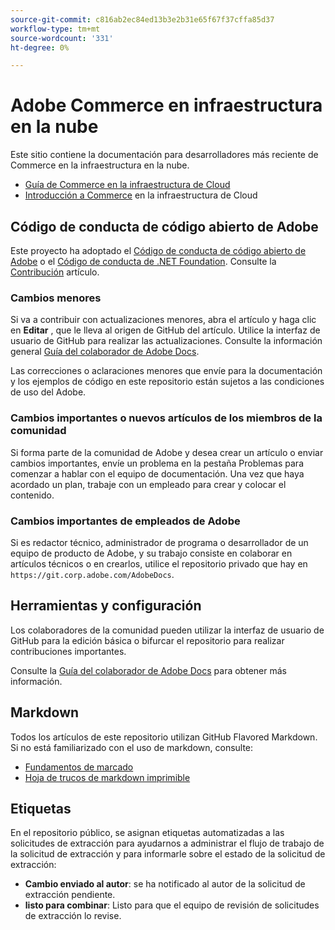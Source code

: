 ```yaml
---
source-git-commit: c816ab2ec84ed13b3e2b31e65f67f37cffa85d37
workflow-type: tm+mt
source-wordcount: '331'
ht-degree: 0%

---
```

# Adobe Commerce en infraestructura en la nube

Este sitio contiene la documentación para desarrolladores más reciente de Commerce en la infraestructura en la nube.

- [Guía de Commerce en la infraestructura de Cloud](https://experienceleague.adobe.com/docs/commerce-cloud-service/user-guide/overview.html)
- [Introducción a Commerce](https://experienceleague.adobe.com/docs/commerce-cloud-service/start/overview.html) en la infraestructura de Cloud

## Código de conducta de código abierto de Adobe

Este proyecto ha adoptado el [Código de conducta de código abierto de Adobe](code-of-conduct.md) o el [Código de conducta de .NET Foundation](https://dotnetfoundation.org/about/policies/code-of-conduct).
Consulte la [Contribución](contributing.md) artículo.

### Cambios menores

Si va a contribuir con actualizaciones menores, abra el artículo y haga clic en **Editar** , que le lleva al origen de GitHub del artículo. Utilice la interfaz de usuario de GitHub para realizar las actualizaciones. Consulte la información general [Guía del colaborador de Adobe Docs](https://experienceleague.adobe.com/docs/contributor/contributor-guide/introduction.html).

Las correcciones o aclaraciones menores que envíe para la documentación y los ejemplos de código en este repositorio están sujetos a las condiciones de uso del Adobe.

### Cambios importantes o nuevos artículos de los miembros de la comunidad

Si forma parte de la comunidad de Adobe y desea crear un artículo o enviar cambios importantes, envíe un problema en la pestaña Problemas para comenzar a hablar con el equipo de documentación. Una vez que haya acordado un plan, trabaje con un empleado para crear y colocar el contenido.

### Cambios importantes de empleados de Adobe

Si es redactor técnico, administrador de programa o desarrollador de un equipo de producto de Adobe, y su trabajo consiste en colaborar en artículos técnicos o en crearlos, utilice el repositorio privado que hay en `https://git.corp.adobe.com/AdobeDocs`.

## Herramientas y configuración

Los colaboradores de la comunidad pueden utilizar la interfaz de usuario de GitHub para la edición básica o bifurcar el repositorio para realizar contribuciones importantes.

Consulte la [Guía del colaborador de Adobe Docs](https://experienceleague.adobe.com/docs/contributor/contributor-guide/introduction.html) para obtener más información.

## Markdown

Todos los artículos de este repositorio utilizan GitHub Flavored Markdown. Si no está familiarizado con el uso de markdown, consulte:

- [Fundamentos de marcado](https://docs.github.com/en/get-started/writing-on-github/getting-started-with-writing-and-formatting-on-github/basic-writing-and-formatting-syntax)
- [Hoja de trucos de markdown imprimible](https://docs.github.com/en/get-started/quickstart/git-cheatsheet)

## Etiquetas

En el repositorio público, se asignan etiquetas automatizadas a las solicitudes de extracción para ayudarnos a administrar el flujo de trabajo de la solicitud de extracción y para informarle sobre el estado de la solicitud de extracción:

- **Cambio enviado al autor**: se ha notificado al autor de la solicitud de extracción pendiente.
- **listo para combinar**: Listo para que el equipo de revisión de solicitudes de extracción lo revise.
